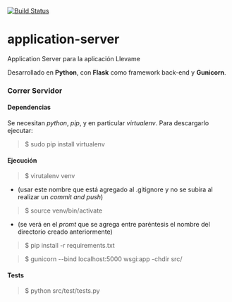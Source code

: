 [![Build Status](https://travis-ci.org/llevame/application-server.svg?branch=master)](https://travis-ci.org/llevame/application-server)

# application-server

Application Server para la aplicación Llevame

Desarrollado en **Python**, con **Flask** como framework back-end y **Gunicorn**.

### Correr Servidor

#### Dependencias

Se necesitan *python*, *pip*, y en particular *virtualenv*.
Para descargarlo ejecutar:

> $ sudo pip install virtualenv


#### Ejecución

> $ virutalenv venv

- (usar este nombre que está agregado al .gitignore y no  se subira al realizar un *commit and push*)

> $ source venv/bin/activate

- (se verá en el *promt* que se agrega entre paréntesis el nombre del directorio creado anteriormente)

> $ pip install -r requirements.txt

> $ gunicorn --bind localhost:5000 wsgi:app -chdir src/

#### Tests

> $ python src/test/tests.py
